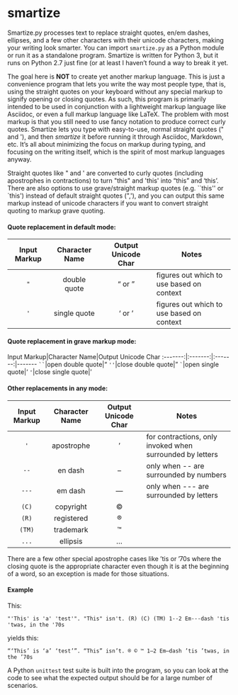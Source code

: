 smartize
========

Smartize.py processes text to replace straight quotes, en/em dashes, ellipses, and a few other characters with their unicode characters, making your writing look smarter.  You can import `smartize.py` as a Python module or run it as a standalone program. Smartize is written for Python 3, but it runs on Python 2.7 just fine (or at least I haven’t found a way to break it yet.

The goal here is **NOT** to create yet another markup language.  This is just a convenience program that lets you write the way most people type, that is, using the straight quotes on your keyboard without any special markup to signify opening or closing quotes.  As such, this program is primarily intended to be used in conjunction with a lightweight markup language like Asciidoc, or even a full markup language like LaTeX. The problem with most markup is that you still need to use fancy notation to produce correct curly quotes.  Smartize lets you type with easy-to-use, normal straight quotes (" and '), and then *smartize* it before running it through Asciidoc, Markdown, etc.  It’s all about minimizing the focus on markup during typing, and focusing on the writing itself, which is the spirit of most markup languages anyway.

Straight quotes like " and ' are converted to curly quotes (including apostrophes in contractions) to turn "this" and 'this' into “this” and ‘this’. There are also options to use grave/straight markup quotes (e.g. \`\`this'' or \`this') instead of default straight quotes (",'), and you can output this same markup instead of unicode characters if you want to convert straight quoting to markup grave quoting.

#### Quote replacement in default mode:

Input Markup|Character Name|Output Unicode Char|Notes
:-------:|:-------:|:-------:|-------
`"`|double quote|“ or ”|figures out which to use based on context
`'`|single quote|‘ or ’|figures out which to use based on context

#### Quote replacement in grave markup mode:

Input Markup|Character Name|Output Unicode Char
:-------:|:-------:|:-------:|-------
``` `` ```|open double quote|“
`''`|close double quote|”
``` ` ```|open single quote|‘
`'`|close single quote|’
 
#### Other replacements in any mode:

Input Markup|Character Name|Output Unicode Char|Notes
:-------:|:-------:|:-------:|-------
`'`|apostrophe|’|for contractions, only invoked when surrounded by letters
`--`|en dash|–| only when \-\- are surrounded by numbers
`---`|em dash|—|only when \-\-\- are surrounded by letters
`(C)`| copyright|©| 
`(R)`|registered|®|
`(TM)`|trademark|™|
`...`|ellipsis|…| 

There are a few other special apostrophe cases like ’tis or ’70s where the closing quote is the appropriate character even though it is at the beginning of a word, so an exception is made for those situations. 

#### Example

This:

`"'This' is 'a' 'test'". "This" isn't. (R) (C) (TM) 1--2 Em---dash 'tis 'twas, in the '70s`

yields this:

`“‘This’ is ‘a’ ‘test’”. “This” isn’t. ® © ™ 1–2 Em—dash ’tis ’twas, in the ’70s`

A Python `unittest` test suite is built into the program, so you can look at the code to see what the expected output should be for a large number of scenarios.  

